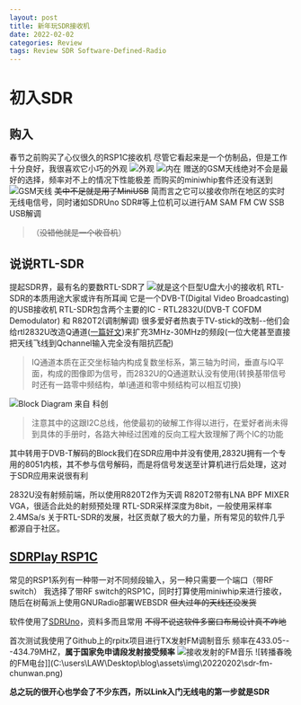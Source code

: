 ```yaml
---
layout: post
title: 新年玩SDR接收机
date: 2022-02-02
categories: Review
tags: Review SDR Software-Defined-Radio
---
```


初入SDR
===
购入
---
春节之前购买了心仪很久的RSP1C接收机 尽管它看起来是一个仿制品，但是工作十分良好，我很喜欢它小巧的外观
![外观](C:\users\LAW\Desktop\blog\assets\img\20220202\img_rsp1c_outer.jpg)
![内在](C:\users\LAW\Desktop\blog\assets\img\20220202\img_rsp1c_inner.jpg)
赠送的GSM天线绝对不会是最好的选择，频率对不上的情况下性能极差 而购买的miniwhip套件还没有送到
![GSM天线](C:\users\LAW\Desktop\blog\assets\img\20220202\img_rsp1c_inner.jpg)
~~美中不足就是用了MiniUSB~~
简而言之它可以接收你所在地区的实时无线电信号，同时诸如SDRUno SDR#等上位机可以进行AM SAM FM CW SSB USB解调
>（~~没错他就是一个收音机~~）

说说RTL-SDR
---
提起SDR界，最有名的要数RTL-SDR了
![就是这个巨型U盘大小的接收机](C:\users\LAW\Desktop\blog\assets\img\20220202\img_rtl_sdr.jpg)
RTL-SDR的本质用途大家或许有所耳闻 它是一个DVB-T(Digital Video Broadcasting)的USB接收机
RTL-SDR包含两个主要的IC - RTL2832U(DVB-T COFDM Demodulator) 和 R820T2(调制解调)
很多爱好者热衷于TV-stick的改制--他们会给rtl2832U改造Q通道([一篇好文](https://blog.csdn.net/roobiebird/article/details/103128738))来扩充3MHz-30MHz的频段(一位大佬甚至直接把天线飞线到Qchannel输入完全没有阻抗匹配)
>IQ通道本质在正交坐标轴内构成复数坐标系，第三轴为时间，垂直与IQ平面，构成的图像即为信号，而2832U的Q通道默认没有使用(转换基带信号时还有一路零中频结构，单I通道和零中频结构可以相互切换)

![Block Diagram 来自 科创](C:\users\LAW\Desktop\blog\assets\img\20220202\block_diagram.png)
>注意其中的这跟I2C总线，他使最初的破解工作得以进行，在爱好者尚未得到具体的手册时，各路大神经过困难的反向工程大致理解了两个IC的功能

其中转用于DVB-T解码的Block我们在SDR应用中并没有使用,2832U拥有一个专用的8051内核，其不参与信号解码，而是将信号发送至计算机进行后处理，这对于SDR应用来说很有利

2832U没有射频前端，所以使用R820T2作为天调
R820T2带有LNA BPF MIXER VGA，很适合此处的射频预处理
RTL-SDR采样深度为8bit，一般使用采样率2.4MSa/s
关于RTL-SDR的发展，社区贡献了极大的力量，所有常见的软件几乎都源自于社区。

[SDRPlay RSP1C](http://www.sdrplay.com/sdruno/)
---
常见的RSP1系列有一种带一对不同频段输入，另一种只需要一个端口（带RF switch）
我选择了带RF switch的RSP1C，同时打算使用miniwhip来进行接收，随后在树莓派上使用GNURadio部署WEBSDR
~~但大过年的天线还没发货~~

软件使用了[SDRUno](https://www.sdrplay.com/softwarehome/)，资料多而且常用
~~不得不说这软件多窗口布局设计真不咋地~~

首次测试我使用了Github上的rpitx项目进行TX发射FM调制音乐
频率在433.05---434.79MHZ，**属于国家免申请段发射接受频率**
![接收发射的FM音乐](C:\users\LAW\Desktop\blog\assets\img\20220202\sdr-fm.png)
![转播春晚的FM电台]](C:\users\LAW\Desktop\blog\assets\img\20220202\sdr-fm-chunwan.png)

**总之玩的很开心也学会了不少东西，所以Link入门无线电的第一步就是SDR**